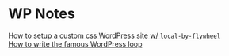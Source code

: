 # WP Notes

[How to setup a custom css WordPress site w/ `local-by-flywheel`](/how-to-setup-a-custom-css-wordpress-site.md)  
[How to write the famous WordPress loop](/how-to-write-the-famous-wordpress-loop.md)  
